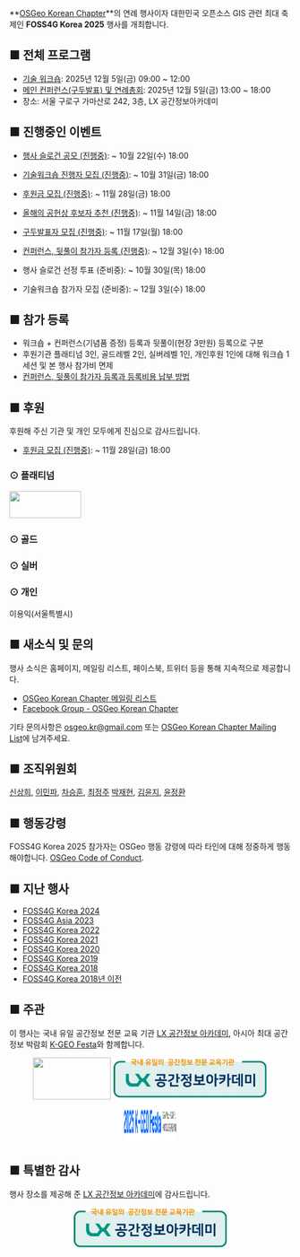 
**[OSGeo Korean Chapter](https://www.osgeo.kr/)**의 연례 행사이자 대한민국 오픈소스 GIS 관련 최대 축제인 **FOSS4G Korea 2025** 행사를 개최합니다.

## ■ 전체 프로그램
 - [기술 워크숍](https://foss4g.osgeo.kr/workshop): 2025년 12월 5일(금) 09:00 ~ 12:00
 - [메인 컨퍼런스(구두발표) 및 연례총회](https://foss4g.osgeo.kr/conference): 2025년 12월 5일(금) 13:00 ~ 18:00
 - 장소: 서울 구로구 가마산로 242, 3층, LX 공간정보아카데미


## ■ 진행중인 이벤트
 - [행사 슬로건 공모 (진행중)](https://forms.gle/8a7p3tutv92NiHueA):  ~ 10월 22일(수) 18:00
 - [기술워크숍 진행자 모집 (진행중)](https://forms.gle/35Vx4ECCffxQg5HcA):  ~ 10월 31일(금) 18:00
 - [후원금 모집 (진행중)](https://foss4g.osgeo.kr/sponsor):  ~ 11월 28일(금) 18:00
 
 - [올해의 공헌상 후보자 추천 (진행중)](https://forms.gle/jbWh9jkWMFDVNmvM6):  ~ 11월 14일(금) 18:00
 - [구두발표자 모집 (진행중)](https://forms.gle/yexCDHLHARkAEWP29):  ~ 11월 17일(월) 18:00
 - [컨퍼런스, 뒷풀이 참가자 등록 (진행중)](https://foss4g.osgeo.kr/register):  ~ 12월 3일(수) 18:00
 
 - 행사 슬로건 선정 투표 (준비중):  ~ 10월 30일(목) 18:00
 - 기술워크숍 참가자 모집 (준비중):  ~ 12월 3일(수) 18:00


## ■ 참가 등록
 - 워크숍 + 컨퍼런스(기념품 증정) 등록과 뒷풀이(현장 3만원) 등록으로 구분
 - 후원기관 플래티넘 3인, 골드레벨 2인, 실버레벨 1인, 개인후원 1인에 대해 워크숍 1세션 및 본 행사 참가비 면제
 - [컨퍼런스, 뒷풀이 참가자 등록과 등록비용 납부 방법](https://foss4g.osgeo.kr/register)

## ■ 후원
후원해 주신 기관 및 개인 모두에게 진심으로 감사드립니다.
 - [후원금 모집 (진행중)](https://foss4g.osgeo.kr/sponsor):  ~ 11월 28일(금) 18:00

### ⊙ 플래티넘
<a href="https://gaia3d.com/"><img src="sponsor/gaia3d.png" width="128" height="48"></a>

### ⊙ 골드

### ⊙ 실버

### ⊙ 개인
이용익(서울특별시)


## ■ 새소식 및 문의
행사 소식은 홈페이지, 메일링 리스트, 페이스북, 트위터 등을 통해 지속적으로 제공합니다.
 - [OSGeo Korean Chapter 메일링 리스트](http://groups.google.com/group/osgeo-kr)
 - [Facebook Group - OSGeo Korean Chapter](https://www.facebook.com/groups/OSGeoKR)

기타 문의사항은 [osgeo.kr@gmail.com](mailto:osgeo.kr@gmail.com) 또는 [OSGeo Korean Chapter Mailing List](http://groups.google.com/group/osgeo-kr)에 남겨주세요.

## ■ 조직위원회
[신상희](mailto:endofcap@gmail.com), [이민파](mailto:mapplus@gmail.com), [차승훈](mailto:kacgung@gmail.com), [최정주](mailto:jchoi@lx.or.kr)
[박재현](mailto:parkj73@gmail.com), [김윤지](mailto:jwithmango@gmail.com), [윤정환](mailto:lenablue12@gmail.com)

## ■ 행동강령
FOSS4G Korea 2025 참가자는 OSGeo 행동 강령에 따라 타인에 대해 정중하게 행동해야합니다. [OSGeo Code of Conduct](https://www.osgeo.org/code_of_conduct/).

## ■ 지난 행사
 - [FOSS4G Korea 2024](https://foss4g.osgeo.kr/repository/2024/)
 - [FOSS4G Asia 2023](https://foss4g.asia/2023/)
 - [FOSS4G Korea 2022](https://foss4g.osgeo.kr/repository/2022/)
 - [FOSS4G Korea 2021](https://foss4g.osgeo.kr/repository/2021/)
 - [FOSS4G Korea 2020](https://foss4g.osgeo.kr/repository/2020/)
 - [FOSS4G Korea 2019](https://www.osgeo.kr/272)
 - [FOSS4G Korea 2018](https://www.osgeo.kr/258)
 - [FOSS4G Korea 2018년 이전](https://www.osgeo.kr/)

## ■ 주관

이 행사는 국내 유일 공간정보 전문 교육 기관 [LX 공간정보 아카데미](https://lxsiedu.or.kr), 아시아 최대 공간정보 박람회 [K-GEO Festa](https://kgeofesta.kr/)와 함께합니다.    
<center>
<a href="https://www.osgeo.kr/"><img src="images/osgeo.kr-2022-logo.png" width="139" height="75"></a>
<a href="https://lxsiedu.or.kr/"><img src="images/lxsiedu-logo.png" width="277" height="75"></a>
<a href="https://kgeofesta.kr/"><img src="images/kgeofesta-logo.png" width="94" height="75"></a>
</center>

## ■ 특별한 감사

행사 장소를 제공해 준 [LX 공간정보 아카데미](https://lxsiedu.or.kr)에 감사드립니다.
<center>
<a href="https://lxsiedu.or.kr/"><img src="images/lxsiedu-logo.png" width="277" height="75"></a>
</center>
